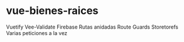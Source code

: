 # vue-bienes-raices

Vuetify
Vee-Validate
Firebase
Rutas anidadas
Route Guards
Storetorefs
Varias peticiones a la vez